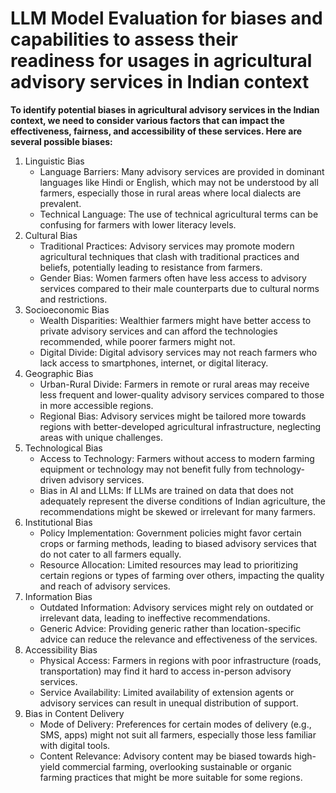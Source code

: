 # LLM Model Evaluation for biases and capabilities to assess their readiness for usages in agricultural advisory services in Indian context


**To identify potential biases in agricultural advisory services in the Indian context, we need to consider various factors that can impact the effectiveness, fairness, and accessibility of these services. Here are several possible biases:**

1. Linguistic Bias
    -  Language Barriers: Many advisory services are provided in dominant languages like Hindi or English, which may not be understood by all farmers, especially those in rural areas where local dialects are prevalent.
    -  Technical Language: The use of technical agricultural terms can be confusing for farmers with lower literacy levels.
2. Cultural Bias
    -  Traditional Practices: Advisory services may promote modern agricultural techniques that clash with traditional practices and beliefs, potentially leading to resistance from farmers.
    -  Gender Bias: Women farmers often have less access to advisory services compared to their male counterparts due to cultural norms and restrictions.
3. Socioeconomic Bias
    -  Wealth Disparities: Wealthier farmers might have better access to private advisory services and can afford the technologies recommended, while poorer farmers might not.
    -  Digital Divide: Digital advisory services may not reach farmers who lack access to smartphones, internet, or digital literacy.
4. Geographic Bias
    -  Urban-Rural Divide: Farmers in remote or rural areas may receive less frequent and lower-quality advisory services compared to those in more accessible regions.
    -  Regional Bias: Advisory services might be tailored more towards regions with better-developed agricultural infrastructure, neglecting areas with unique challenges.
5. Technological Bias
    -  Access to Technology: Farmers without access to modern farming equipment or technology may not benefit fully from technology-driven advisory services.
    -  Bias in AI and LLMs: If LLMs are trained on data that does not adequately represent the diverse conditions of Indian agriculture, the recommendations might be skewed or irrelevant for many farmers.
6. Institutional Bias
    -  Policy Implementation: Government policies might favor certain crops or farming methods, leading to biased advisory services that do not cater to all farmers equally.
    -  Resource Allocation: Limited resources may lead to prioritizing certain regions or types of farming over others, impacting the quality and reach of advisory services.
7. Information Bias
    -  Outdated Information: Advisory services might rely on outdated or irrelevant data, leading to ineffective recommendations.
    -  Generic Advice: Providing generic rather than location-specific advice can reduce the relevance and effectiveness of the services.
8. Accessibility Bias
    -  Physical Access: Farmers in regions with poor infrastructure (roads, transportation) may find it hard to access in-person advisory services.
    -  Service Availability: Limited availability of extension agents or advisory services can result in unequal distribution of support.
9. Bias in Content Delivery
    -  Mode of Delivery: Preferences for certain modes of delivery (e.g., SMS, apps) might not suit all farmers, especially those less familiar with digital tools.
    -  Content Relevance: Advisory content may be biased towards high-yield commercial farming, overlooking sustainable or organic farming practices that might be more suitable for some regions.